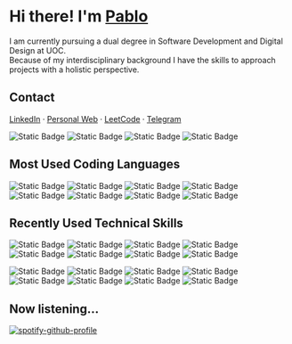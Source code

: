 # Hi there! I'm [Pablo](https://apausa.dev)

I am currently pursuing a dual degree in Software Development and Digital Design at UOC.  
Because of my interdisciplinary background I have the skills to approach projects with a holistic perspective.

## Contact

[LinkedIn]() · [Personal Web]() · [LeetCode]() · [Telegram]()

![Static Badge](https://img.shields.io/badge/Personal_Web-0d1117?syle=flat&logo=linktree&link=https%3A%2F%2Fapausa.dev)
![Static Badge](https://img.shields.io/badge/LinkedIn-0d1117?syle=flat&logo=linkedin&link=https%3A%2F%2Fwww.linkedin.com%2Fin%2Fapausa%2F)
![Static Badge](https://img.shields.io/badge/LeetCode-0d1117?syle=flat&logo=leetcode&link=https%3A%2F%2Fleetcode.com%2Fu%2Fapausa%2F)
![Static Badge](https://img.shields.io/badge/Telegram-0d1117?syle=flat&logo=telegram&link=https%3A%2F%2Ft.me%2Fpabloapausa)

## Most Used Coding Languages

![Static Badge](https://img.shields.io/badge/Bash-0d1117?syle=flat&logo=gnubash)
![Static Badge](https://img.shields.io/badge/C-0d1117?syle=flat&logo=c)
![Static Badge](https://img.shields.io/badge/Java-0d1117?syle=flat)
![Static Badge](https://img.shields.io/badge/JavaScript-0d1117?syle=flat&logo=javascript)
![Static Badge](https://img.shields.io/badge/Python-0d1117?syle=flat&logo=python)
![Static Badge](https://img.shields.io/badge/SQL-0d1117?syle=flat)
![Static Badge](https://img.shields.io/badge/TypeScript-0d1117?syle=flat&logo=typescript)
![Static Badge](https://img.shields.io/badge/Kotlin-0d1117?syle=flat&logo=kotlin)

## Recently Used Technical Skills

![Static Badge](https://img.shields.io/badge/Angular-0d1117?syle=flat&logo=angular)
![Static Badge](https://img.shields.io/badge/CSS-0d1117?syle=flat&logo=css3)
![Static Badge](https://img.shields.io/badge/D3.js-0d1117?syle=flat&logo=d3dotjs)
![Static Badge](https://img.shields.io/badge/Figma-0d1117?syle=flat&logo=figma)
![Static Badge](https://img.shields.io/badge/Git-0d1117?syle=flat&logo=git)
![Static Badge](https://img.shields.io/badge/HTML-0d1117?syle=flat&logo=html5)
![Static Badge](https://img.shields.io/badge/Linux-0d1117?syle=flat&logo=linux)
![Static Badge](https://img.shields.io/badge/Next.js-0d1117?syle=flat&logo=nextdotjs)

![Static Badge](https://img.shields.io/badge/Node.js-0d1117?syle=flat&logo=nodedotjs)
![Static Badge](https://img.shields.io/badge/PostgreSQL-0d1117?syle=flat&logo=postgresql)
![Static Badge](https://img.shields.io/badge/React.js-0d1117?syle=flat&logo=react)
![Static Badge](https://img.shields.io/badge/React_Native-0d1117?syle=flat&logo=react)
![Static Badge](https://img.shields.io/badge/Redux.js-0d1117?syle=flat&logo=redux)
![Static Badge](https://img.shields.io/badge/RxJS-0d1117?syle=flat)
![Static Badge](https://img.shields.io/badge/Spring_Boot-0d1117?syle=flat&logo=springboot)
![Static Badge](https://img.shields.io/badge/Vue.js-0d1117?syle=flat&logo=vuedotjs)

## Now listening...

[![spotify-github-profile](https://spotify-github-profile.kittinanx.com/api/view?uid=pabloapausa&cover_image=true&theme=natemoo-re&show_offline=true&background_color=121212&interchange=false&bar_color=53b14f&bar_color_cover=false)](https://spotify-github-profile.kittinanx.com/api/view?uid=pabloapausa&redirect=true)
